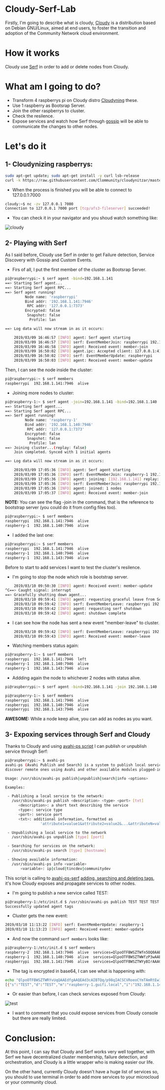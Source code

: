 # Cloudy-Serf-Lab

Firstly, I'm going to describe what is cloudy, [Cloudy](http://cloudy.community/) is a distribution based on Debian GNU/Linux, aimed at end users, to foster the transition and adoption of the Community Network cloud environment.

# How it works

Cloudy use [Serf](https://www.serf.io/)  in order to add or delete nodes from Cloudy.

# What am I going to do? 

- Transform 4 raspberrys pi on Cloudy distro [Cloudyning](https://github.com/Clommunity/cloudynitzar) these.
- Use 1 raspberry as Bootsrap Server.
- Join the other raspberrys to cluster.
- Check the resilence.
- Expose services and watch how Serf through [gossip](https://www.serf.io/docs/internals/gossip.html) will be able to communicate the changes to other nodes. 

# Let's do it 
## 1- Cloudynizing raspberrys:
```sh
sudo apt-get update; sudo apt-get install -y curl lsb-release
curl -k https://raw.githubusercontent.com/Clommunity/cloudynitzar/master/cloudynitzar.sh |sudo  bash -
```
- When the process is finished you will be able to connect to 127.0.0.1:7000
```sh
cloudy:~$ nc -zv 127.0.0.1 7000
Connection to 127.0.0.1 7000 port [tcp/afs3-fileserver] succeeded!
```

- You can check it in your navigator and you shoud watch something like:

![cloudy](images/home.png)

## 2- Playing with Serf

As I said before, Cloudy use Serf in order to get Failure detection, Service Discovery with Gossip and Custom Events.

- Firs of all, I put the first member of the cluster as Bootsrap Server.

```sh
pi@raspberrypi:~ $ serf agent -bind=192.168.1.141
==> Starting Serf agent...
==> Starting Serf agent RPC...
==> Serf agent running!
         Node name: 'raspberrypi'
         Bind addr: '192.168.1.141:7946'
          RPC addr: '127.0.0.1:7373'
         Encrypted: false
          Snapshot: false
           Profile: lan

==> Log data will now stream in as it occurs:

    2019/03/09 16:46:57 [INFO] agent: Serf agent starting
    2019/03/09 16:46:57 [INFO] serf: EventMemberJoin: raspberrypi 192.168.1.141
    2019/03/09 16:46:58 [INFO] agent: Received event: member-join
    2019/03/09 16:50:02 [INFO] agent.ipc: Accepted client: 127.0.0.1:41974
    2019/03/09 16:50:02 [INFO] serf: EventMemberUpdate: raspberrypi
    2019/03/09 16:50:03 [INFO] agent: Received event: member-update
```

Then, I can see the node inside the cluster:

```sh
pi@raspberrypi:~ $ serf members
raspberrypi  192.168.1.141:7946  alive  
```

- Joining more nodes to cluster:

```sh
pi@raspberry-1:~ $ serf agent -join=192.168.1.141 -bind=192.168.1.140
==> Starting Serf agent...
==> Starting Serf agent RPC...
==> Serf agent running!
         Node name: 'raspberry-1'
         Bind addr: '192.168.1.140:7946'
          RPC addr: '127.0.0.1:7373'
         Encrypted: false
          Snapshot: false
           Profile: lan
==> Joining cluster...(replay: false)
    Join completed. Synced with 1 initial agents

==> Log data will now stream in as it occurs:

    2019/03/09 17:05:36 [INFO] agent: Serf agent starting
    2019/03/09 17:05:36 [INFO] serf: EventMemberJoin: raspberry-1 192.168.1.140
    2019/03/09 17:05:36 [INFO] agent: joining: [192.168.1.141] replay: false
    2019/03/09 17:05:36 [INFO] serf: EventMemberJoin: raspberrypi 192.168.1.141
    2019/03/09 17:05:36 [INFO] agent: joined: 1 nodes
    2019/03/09 17:05:37 [INFO] agent: Received event: member-join
```
**NOTE:** You can see the flag -join in the command, that is the reference to bootstrap server (you could do it from config files too).

```sh
pi@raspberrypi:~ $ serf members
raspberrypi  192.168.1.141:7946  alive
raspberry-1  192.168.1.140:7946  alive
```

- I added the last one: 

```sh
pi@raspberrypi:~ $ serf members
raspberrypi  192.168.1.141:7946  alive
raspberry-1  192.168.1.140:7946  alive
raspberry-1  192.168.1.143:7946  alive
```

Before to start to add services I want to test the cluster's resilence.

- I'm going to stop the node which role is bootstrap server.

```sh
    2019/03/10 09:50:30 [INFO] agent: Received event: member-update
^C==> Caught signal: interrupt
==> Gracefully shutting down agent...
    2019/03/10 09:59:41 [INFO] agent: requesting graceful leave from Serf
    2019/03/10 09:59:42 [INFO] serf: EventMemberLeave: raspberrypi 192.168.1.141
    2019/03/10 09:59:42 [INFO] agent: requesting serf shutdown
    2019/03/10 09:59:42 [INFO] agent: shutdown complete
```

- I can see how the node has sent a new event "member-leave" to cluster.

```sh
    2019/03/10 09:59:42 [INFO] serf: EventMemberLeave: raspberrypi 192.168.1.141
    2019/03/10 09:59:43 [INFO] agent: Received event: member-leave
```

- Watching members status again:

```sh
pi@raspberry-1:~ $ serf members
raspberrypi  192.168.1.141:7946  left
raspberry-1  192.168.1.140:7946  alive
raspberry-1  192.168.1.143:7946  alive
```

- Addding again the node to whichever 2 nodes with status alive.

```sh
pi@raspberrypi:~ $ serf agent -bind=192.168.1.141 -join 192.168.1.140
```

```sh
pi@raspberry-1:~ $ serf members
raspberrypi  192.168.1.141:7946  alive
raspberrypi  192.168.1.140:7946  alive
raspberrypi  192.168.1.143:7946  alive
```

**AWESOME:** While a node keep alive, you can add as nodes as you want.


## 3- Expoxing services through Serf and Cloudy

Thanks to Cloudy and using [avahi-ps script](https://github.com/Clommunity/avahi-ps/blob/master/avahi-ps) I can publish or unpublish service through Serf:

```sh
pi@raspberrypi:~ $ avahi-ps
avahi-ps (Avahi Publish and Search) is a system to publish local services and
discover remote ones using Avahi and other available modules plugged-in.

Usage: /usr/sbin/avahi-ps publish|unpublish|search|info <options>

Examples:

 - Publishing a local service to the network:
   /usr/sbin/avahi-ps publish <description> <type> <port> [txt]
      <description>: a short text describing the service
      <type>: service type
      <port>: service port
      <txt>: additional information, formatted as
                'attribute1=value1&attribute2=value2&...&attributeN=valueN'

 - Unpublishing a local service to the network
   /usr/sbin/avahi-ps unpublish [type] [port]

 - Searching for services on the network:
   /usr/sbin/avahi-ps search [type] [hostname]

 - Showing available information:
   /usr/sbin/avahi-ps info <variable>
       <variable>: ip|cloud|tincdev|communitydev
```

This script is calling to [avahi-ps-serf](https://github.com/Clommunity/package-serf/blob/master/usr/share/avahi-ps/plugs/avahi-ps-serf) [adding, searching and deleting tags](https://www.serf.io/docs/commands/tags.html), it's how Cloudy exposes and propagate services to other nodes.

- I'm going to publish a new service called TEST:

```sh
pi@raspberry-1:/etc/init.d $ /usr/sbin/avahi-ps publish TEST TEST TEST TEST
Successfully updated agent tags
```

- Cluster gets the new event:

```sh
2019/03/10 11:13:22 [INFO] serf: EventMemberUpdate: raspberry-1
2019/03/10 11:13:23 [INFO] agent: Received event: member-update
```

- And now the command `serf members` looks like:

```sh
pi@raspberry-1:/etc/init.d $ serf members
raspberry-2  192.168.1.143:7946  alive  services=QlpoOTFBWSZTWfn5OQ0AABtfgAAQEAcTEAABTQq/p98qIABBEaTNTRoADT1GgxDGExNBgjEMjCZc1Bt4MgWb/IGXhWoBMhGpCJZOxzBYAGrzVDafCo5vimkNvb+qPpelFkCc0O1dTFl4tMWJnkyU1/i7kinChIfPycho
raspberry-1  192.168.1.140:7946  alive  services=QlpoOTFBWSZTWWfzP3wAAEdfgAAQEAd3cAIBTQq/p98qIACSCVU2h6kwATAQbII9T0EoVNGmT0jIaNqabQE0MU807XzNcXs4kI0gZ4GWa4RLKRRoTiCmgw0rlBNdT0eSoU6Dx48UJCs4FZuYYUYRHBC6AMWCdjhdrHxp6GNHu4fPpgXEB+P54iaIbxE0ZyPmw5QhUKIxahHnFqGG7kOhdyRThQkGfzP3wA==
raspberrypi  192.168.1.141:7946  alive  services=QlpoOTFBWSZTWYyBIrAAACDfgAAQEAU3cAABTQq/p98qIAB0KmamNQAaA00NGmj1CE1DTTTIDTQD1BoCxgGvU1qSGcNuDVCWkQR6RLEbmWzg5wpel4RESCEcNtwe0nBHN0TiZsGXyr89gMVvEZjdByRAu5E6UKOTFfEn8XckU4UJCMgSKwA=
```

- The tag is encrypted in base64, I can see what is happening with:

```sh
echo "QlpoOTFBWSZTWRYvUqQAAEdfgAAQEAd3cAIBTQq/p98qIACSCVRoeoCYmTAmRtEw1PQShUyaY1DTQNqaPUzSYmmnXgnO/e1xezicmSBlE+ZLGRaCSZCoQU/DDOpQTXU8HcsFOI8ePFCctNpabGGFGERwQugEVgjhuuvV4YZmrB2IPvJcWD50fz1CwQ/Qk0ZwPGw1QhSKIxahHWlaFzd0OxdyRThQkBYvUqQ="|base64 -d - |bunzip2 -
[{"s":"TEST","d":"TEST","m":"raspberry-1.guifi.local","i":"192.168.1.140","p":"TEST","e":"","t":"TEST"},{"s":"tincvpn","d":"TincVPN_System","m":"raspberry-1.guifi.local","i":"192.168.1.140","p":"665","e":"","t":""}]
```

- Or easier than before, I can check services exposed from Cloudy:

![test](images/test_service.png)

- I want to comment that you could expose services from Cloudy console but there are really limited.

# Conclusion:

At this point, I can say that Cloudy and Serf works very well together, with Serf we have decentralized cluster membership, failure detection, and orchestration, and Cloudy is a little wrapper who is making easier our life.

On the other hand, currently Cloudy doesn't have a huge list of services so, you should to use terminal in order to add more services to your microcloud or your community cloud.

